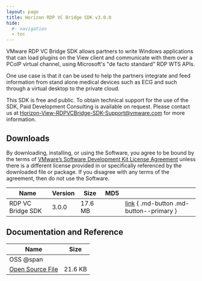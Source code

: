 ```yaml
---
layout: page
title: Horizon RDP VC Bridge SDK v3.0.0
hide:
  #- navigation
  - toc
---
```


VMware RDP VC Bridge SDK allows partners to write Windows applications that can load plugins on the View client and communicate with them over a PCoIP virtual channel, using Microsoft's "de facto standard" RDP WTS APIs.

One use case is that it can be used to help the partners integrate and feed information from stand alone medical devices such as ECG and such through a virtual desktop to the private cloud.

This SDK is free and public. To obtain technical support for the use of the SDK, Paid Development Consulting is available on request. Please contact us at [Horizon-View-RDPVCBridge-SDK-Support@vmware.com](Horizon-View-RDPVCBridge-SDK-Support@vmware.com) for more information.

## Downloads

By downloading, installing, or using the Software, you agree to be bound by the terms of [VMware’s Software Development Kit License Agreement]() unless there is a different license provided in or specifically referenced by the downloaded file or package. If you disagree with any terms of the agreement, then do not use the Software.

| Name | Version | Size | MD5 |   |
| --- | --- | --- | --- | --- |
| RDP VC Bridge SDK | 3.0.0 | 17.6  MB |  | [link](https://my.vmware.com/group/vmware/get-download?downloadGroup=VIEW_RDPVC_BRIDGE_SDK30) { .md-button .md-button--primary }  |

## Documentation and Reference

| Name | Size |
| --- | --- |
| OSS @span |   |
| [Open Source File](https://my.vmware.com/group/vmware/get-download?downloadGroup=REMEXP_16Q1_SDK_30_OSS) | 21.6 KB |
